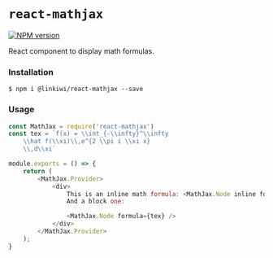 # `react-mathjax`

[![NPM version](https://badge.fury.io/js/react-mathjax.svg)](http://badge.fury.io/js/react-mathjax)

React component to display math formulas.

### Installation

```
$ npm i @linkiwi/react-mathjax --save
```

### Usage

```js
const MathJax = require('react-mathjax')
const tex = `f(x) = \\int_{-\\infty}^\\infty
    \\hat f(\\xi)\\,e^{2 \\pi i \\xi x}
    \\,d\\xi`

module.exports = () => {
    return (
        <MathJax.Provider>
            <div>
                This is an inline math formula: <MathJax.Node inline formula={'a = b'} />
                And a block one:

                <MathJax.Node formula={tex} />
            </div>
        </MathJax.Provider>
    );
}
```
